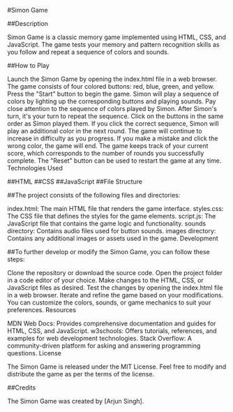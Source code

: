 #Simon Game

##Description

Simon Game is a classic memory game implemented using HTML, CSS, and JavaScript. The game tests your memory and pattern recognition skills as you follow and repeat a sequence of colors and sounds.

##How to Play

Launch the Simon Game by opening the index.html file in a web browser.
The game consists of four colored buttons: red, blue, green, and yellow.
Press the "Start" button to begin the game. Simon will play a sequence of colors by lighting up the corresponding buttons and playing sounds.
Pay close attention to the sequence of colors played by Simon.
After Simon's turn, it's your turn to repeat the sequence. Click on the buttons in the same order as Simon played them.
If you click the correct sequence, Simon will play an additional color in the next round. The game will continue to increase in difficulty as you progress.
If you make a mistake and click the wrong color, the game will end.
The game keeps track of your current score, which corresponds to the number of rounds you successfully complete.
The "Reset" button can be used to restart the game at any time.
Technologies Used

##HTML
##CSS
##JavaScript
##File Structure

##The project consists of the following files and directories:

index.html: The main HTML file that renders the game interface.
styles.css: The CSS file that defines the styles for the game elements.
script.js: The JavaScript file that contains the game logic and functionality.
sounds directory: Contains audio files used for button sounds.
images directory: Contains any additional images or assets used in the game.
Development

##To further develop or modify the Simon Game, you can follow these steps:

Clone the repository or download the source code.
Open the project folder in a code editor of your choice.
Make changes to the HTML, CSS, or JavaScript files as desired.
Test the changes by opening the index.html file in a web browser.
Iterate and refine the game based on your modifications.
You can customize the colors, sounds, or game mechanics to suit your preferences.
Resources

MDN Web Docs: Provides comprehensive documentation and guides for HTML, CSS, and JavaScript.
w3schools: Offers tutorials, references, and examples for web development technologies.
Stack Overflow: A community-driven platform for asking and answering programming questions.
License

The Simon Game is released under the MIT License. Feel free to modify and distribute the game as per the terms of the license.

##Credits

The Simon Game was created by [Arjun Singh].
